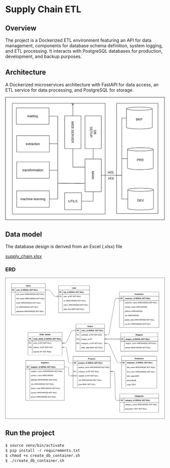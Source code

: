 # Supply Chain ETL

## Overview
The project is a Dockerized ETL environment featuring an API for data management, components for database schema definition, system logging, and ETL processing. It interacts with PostgreSQL databases for production, development, and backup purposes. 

## Architecture
A Dockerized microservices architecture with FastAPI for data access, an ETL service for data processing, and PostgreSQL for storage.

![Project Architecture](imgs/architecture.svg)

## Data model
The database design is derived from an Excel (.xlsx) file

[supply_chain.xlsx](database/files/supply_chain.xlsx)

### ERD
![Project Data model](imgs/data_model.svg)

## Run the project
```
$ source venv/bin/activate
$ pip install -r requirements.txt
$ chmod +x create_db_container.sh
$ ./create_db_container.sh
```
